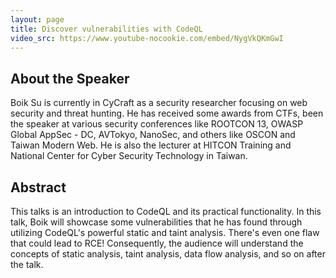 ```yaml
---
layout: page
title: Discover vulnerabilities with CodeQL
video_src: https://www.youtube-nocookie.com/embed/NygVkQKmGwI
---
```


About the Speaker  
-----------------
Boik Su is currently in CyCraft as a security researcher focusing on web security and threat hunting. He has received some awards from CTFs, been the speaker at various security conferences like ROOTCON 13, OWASP Global AppSec - DC, AVTokyo, NanoSec, and others like OSCON and Taiwan Modern Web. He is also the lecturer at HITCON Training and National Center for Cyber Security Technology in Taiwan.

Abstract
-----------------
This talks is an introduction to CodeQL and its practical functionality. In this talk, Boik will showcase some vulnerabilities that he has found through utilizing CodeQL's powerful static and taint analysis. There's even one flaw that could lead to RCE! Consequently, the audience will understand the concepts of static analysis, taint analysis, data flow analysis, and so on after the talk.
